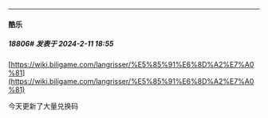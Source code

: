 
*****

####  酷乐  
##### 18806#       发表于 2024-2-11 18:55

[https://wiki.biligame.com/langrisser/%E5%85%91%E6%8D%A2%E7%A0%81](https://wiki.biligame.com/langrisser/%E5%85%91%E6%8D%A2%E7%A0%81)

今天更新了大量兑换码

